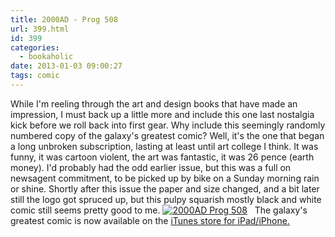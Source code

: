 ```yaml
---
title: 2000AD - Prog 508
url: 399.html
id: 399
categories:
  - bookaholic
date: 2013-01-03 09:00:27
tags: comic
---
```


While I'm reeling through the art and design books that have made an impression, I must back up a little more and include this one last nostalgia kick before we roll back into first gear. Why include this seemingly randomly numbered copy of the galaxy's greatest comic? Well, it's the one that began a long unbroken subscription, lasting at least until art college I think. It was funny, it was cartoon violent, the art was fantastic, it was 26 pence (earth money). I'd probably had the odd earlier issue, but this was a full on newsagent commitment, to be picked up by bike on a Sunday morning rain or shine. Shortly after this issue the paper and size changed, and a bit later still the logo got spruced up, but this pulpy squarish mostly black and white comic still seems pretty good to me. [![2000AD Prog 508](/wpimages/2013/01/prog508.jpg)](http://www.neuromantics.net/blog/?attachment_id=401)   The galaxy's greatest comic is now available on the [iTunes store for iPad/iPhone.](https://itunes.apple.com/us/app/2000-ad-featuring-judge-dredd/id537982373?mt=8 "iTunes link")